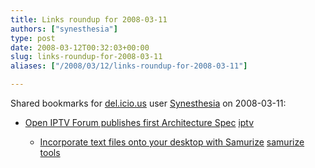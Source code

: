 ```yaml
---
title: Links roundup for 2008-03-11
authors: ["synesthesia"]
type: post
date: 2008-03-12T00:32:03+00:00
slug: links-roundup-for-2008-03-11 
aliases: ["/2008/03/12/links-roundup-for-2008-03-11"]

---
```

Shared bookmarks for [del.icio.us][1] user [Synesthesia][2] on 2008-03-11:

  * [Open IPTV Forum publishes first Architecture Spec][3] 
    [iptv][4] </li> 
    
      * [Incorporate text files onto your desktop with Samurize][5] 
        [samurize][6] [tools][7] </li> </ul>

 [1]: https://del.icio.us/
 [2]: https://del.icio.us/synesthesia
 [3]: https://www.iptv-watch.co.uk/10032008-open-iptv-forum-publishes-first-architecture-spec.html
 [4]: https://del.icio.us/synesthesia/iptv
 [5]: https://lifehacker.com/software/plain-text/geek-to-live--incorporate-text-files-onto-your-desktop-213280.php
 [6]: https://del.icio.us/synesthesia/samurize
 [7]: https://del.icio.us/synesthesia/tools